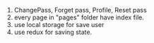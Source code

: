 1. ChangePass, Forget pass, Profile, Reset pass
2. every page in "pages" folder have index file.
3. use local storage for save user
4. use redux for saving state.

